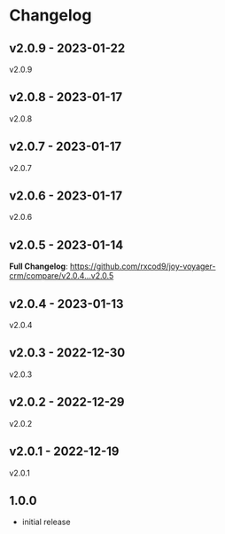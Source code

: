 # Changelog

## v2.0.9 - 2023-01-22

v2.0.9

## v2.0.8 - 2023-01-17

v2.0.8

## v2.0.7 - 2023-01-17

v2.0.7

## v2.0.6 - 2023-01-17

v2.0.6

## v2.0.5 - 2023-01-14

**Full Changelog**: https://github.com/rxcod9/joy-voyager-crm/compare/v2.0.4...v2.0.5

## v2.0.4 - 2023-01-13

v2.0.4

## v2.0.3 - 2022-12-30

v2.0.3

## v2.0.2 - 2022-12-29

v2.0.2

## v2.0.1 - 2022-12-19

v2.0.1

## 1.0.0

- initial release
